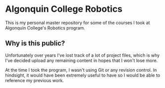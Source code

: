 # Algonquin College Robotics

This is my personal master repository for some of the courses I took at Algonquin College's Robotics program.

## Why is this public?

Unfortunately over years I've lost track of a lot of project files, which is why I've decided upload any remaining content in hopes that I won't lose more.

At the time I took the program, I wasn't using Git or any revision control. In hindsight, it would have been extremely useful to have so I would be able to reference my previous work.